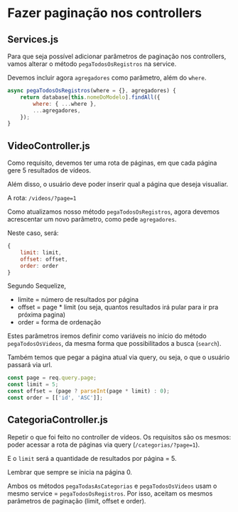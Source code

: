 # Fazer paginação nos controllers

## Services.js

Para que seja possível adicionar parâmetros de paginação nos controllers, vamos alterar o método `pegaTodosOsRegistros` na service.

Devemos incluir agora `agregadores` como parâmetro, além do `where`.

```javascript
async pegaTodosOsRegistros(where = {}, agregadores) {
    return database[this.nomeDoModelo].findAll({
        where: { ...where },
        ...agregadores,
    });
}
```

## VideoController.js

Como requisito, devemos ter uma rota de páginas, em que cada página gere 5 resultados de vídeos.

Além disso, o usuário deve poder inserir qual a página que deseja visualiar.

A rota: `/videos/?page=1`

Como atualizamos nosso método `pegaTodosOsRegistros`, agora devemos acrescentar um novo parâmetro, como pede `agregadores`.

Neste caso, será: 

```javascript
{
    limit: limit,
    offset: offset,
    order: order
}
```

Segundo Sequelize, 

- limite = número de resultados por página
- offset = page * limit (ou seja, quantos resultados irá pular para ir pra próxima pagina)
- order = forma de ordenação

Estes parâmetros iremos definir como variáveis no início do método `pegaTodosOsVideos`, da mesma forma que possibilitados a busca (`search`).

Também temos que pegar a página atual via query, ou seja, o que o usuário passará via url.

```javascript
const page = req.query.page;
const limit = 5;
const offset = (page ? parseInt(page * limit) : 0);
const order = [['id', 'ASC']];
```

## CategoriaController.js

Repetir o que foi feito no controller de vídeos. Os requisitos são os mesmos: poder acessar a rota de páginas via query (`/categorias/?page=1`).

E o `limit` será a quantidade de resultados por página = 5.

Lembrar que sempre se inicia na página 0.

Ambos os métodos `pegaTodasAsCategorias` e `pegaTodosOsVideos` usam o mesmo service = `pegaTodosOsRegistros`. Por isso, aceitam os mesmos parâmetros de paginação (limit, offset e order).



